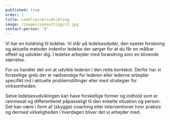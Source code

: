 ```yaml
---
published: true
order: 1
title: Ledelses<br>udvikling
image: /images/consulting/c3.jpg
contact-person: '5'
---
```


Vi har en holdning til ledelse. Vi står på ledelsesdyder, den nyeste forskning og aktuelle metoder indenfor ledelse der sørger for at du får en målbar effekt og udvikler dig. I ledelse arbejder med forandring som en blivende størrelse.  

For os handler det om at udvikle lederen i den rette kontekst. Derfor har vi forskellige greb der er nødvendige for lederen eller lederne arbejder specifikt ind i aktuelle problemstillinger eller med strategier for virksomheden.

Selve ledelsesudviklingen kan have forskellige former og indhold som er rammesat og differentieret påpasseligt til den enkelte situation og person. Det kan være i form af (skygge) coaching eller interventioner hvor praksis og dermed virkeligheden i hverdagen bliver det vi arbejder med.
